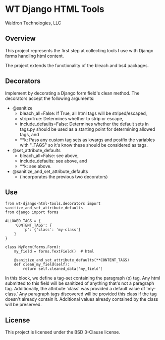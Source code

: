 # WT Django HTML Tools
Waldron Technologies, LLC

## Overview

This project represents the first step at collecting tools I use with Django forms handling html content.

The project extends the functionality of the bleach and bs4 packages.

## Decorators
Implement by decorating a Django form field's clean method. The decorators accept the following arguments:
* @sanitize
  * bleach_all=False: If True, all html tags will be striped/escaped,
  * strip=True: Determines whether to strip or escape,
  * include_defaults=False: Determines whether the default sets in tags.py should be used as a starting point for determining allowed tags, and
  * **k: Pass any custom tag sets as kwargs and postfix the variables with "_TAGS" so it's know these should be considered as tags.
* @set_attribute_defaults
  * bleach_all=False: see above,
  * include_defaults: see above, and
  * **k: see above.
* @sanitize_and_set_attribute_defaults
  * (incorporates the previous two decorators)

## Use
```
from wt-django-html-tools.decorators import sanitize_and_set_attribute_defaults
from django import forms

ALLOWED_TAGS = {
    'CONTENT_TAGS': {
        'p': {'class': 'my-class'}
    }
}

class MyForm(forms.Form):
    my_field = forms.TextField()  # html
    
    @sanitize_and_set_attribute_defaults(**CONTENT_TAGS)
    def clean_my_field(self):
        return self.cleaned_data['my_field']
```
In this block, we define a tag-set containing the paragraph (p) tag. Any html submitted to this field will be sanitized of anything that's not a paragraph tag. Additionally, the attribute 'class' was provided a default value of 'my-class.' Any paragraph tags discovered will be provided this class if the tag doesn't already contain it. Additional values already contained by the class will be preserved.

## License

This project is licensed under the BSD 3-Clause license.